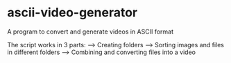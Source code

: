 # ascii-video-generator
A program to convert and generate videos in ASCII format


The script works in 3 parts: 
--> Creating folders
--> Sorting images and files in different folders
--> Combining and converting files into a video

